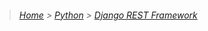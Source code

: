 > ###### [Home](/README.md) > [Python](/Python/README.md) > [Django REST Framework](/Python/Django_REST_Framework/README.md)
